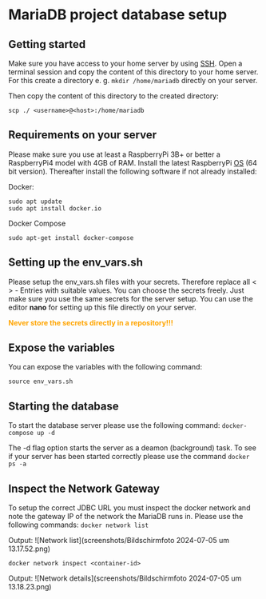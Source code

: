 # MariaDB project database setup
## Getting started
Make sure you have access to your home server by using [SSH](https://www.digitalocean.com/community/tutorials/how-to-use-ssh-to-connect-to-a-remote-server).
Open a terminal session and copy the content of this directory to your home server. For this create a
directory e. g. `mkdir /home/mariadb` directly on your server.

Then copy the content of this directory to the created directory:

`scp ./ <username>@<host>:/home/mariadb`

## Requirements on your server
Please make sure you use at least a RaspberryPi 3B+ or better a RaspberryPi4 model with 4GB of RAM.
Install the latest RaspberryPi [OS](https://www.raspberrypi.com/software/) (64 bit version). Thereafter
install the following software if not already installed:

Docker:
```
sudo apt update
sudo apt install docker.io
```

Docker Compose
```
sudo apt-get install docker-compose
```

## Setting up the env_vars.sh
Please setup the env_vars.sh files with your secrets. Therefore replace all < > - Entries with suitable values. 
You can choose the secrets freely. Just make sure you use the same secrets for the server setup.
You can use the editor **nano** for setting up this file directly on your server.

<span style="color:orange">**Never store the secrets directly in a repository!!!**</span>

## Expose the variables
You can expose the variables with the following command:

`source env_vars.sh`

## Starting the database
To start the database server please use the following command:
`docker-compose up -d`

The -d flag option starts the server as a deamon (background) task. To see if your server has
been started correctly please use the command `docker ps -a`

## Inspect the Network Gateway
To setup the correct JDBC URL you must inspect the docker network and note the gateway IP
of the network the MariaDB runs in. Please use the following commands:
`docker network list`

Output: 
![Network list](screenshots/Bildschirmfoto 2024-07-05 um 13.17.52.png)

`docker network inspect <container-id>`

Output:
![Network details](screenshots/Bildschirmfoto 2024-07-05 um 13.18.23.png)
